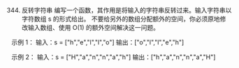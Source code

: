 344. 反转字符串
编写一个函数，其作用是将输入的字符串反转过来。输入字符串以字符数组 s 的形式给出。
不要给另外的数组分配额外的空间，你必须原地修改输入数组、使用 O(1) 的额外空间解决这一问题。

示例 1：
输入：s = ["h","e","l","l","o"]
输出：["o","l","l","e","h"]

示例 2：
输入：s = ["H","a","n","n","a","h"]
输出：["h","a","n","n","a","H"]